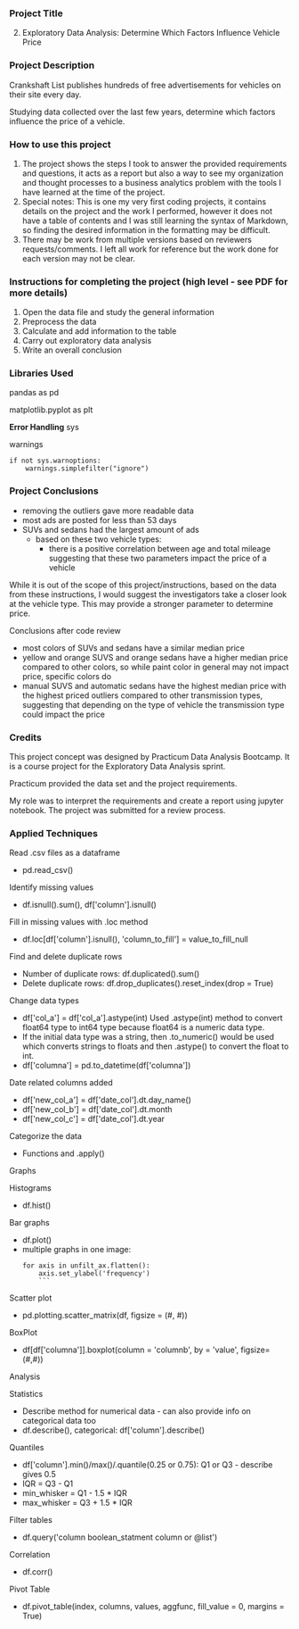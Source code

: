 ### Project Title
02. Exploratory Data Analysis: Determine Which Factors Influence Vehicle Price 

### Project Description
Crankshaft List publishes hundreds of free advertisements for vehicles on their site every day.

Studying data collected over the last few years, determine which factors influence the price of a vehicle.

### How to use this project
1. The project shows the steps I took to answer the provided requirements and questions, it acts as a report but also a way to see my organization and thought processes to a business analytics problem with the tools I have learned at the time of the project.
2. Special notes: This is one my very first coding projects, it contains details on the project and the work I performed, however it does not have a table of contents and I was still learning the syntax of Markdown, so finding the desired information in the formatting may be difficult.
3. There may be work from multiple versions based on reviewers requests/comments. I left all work for reference but the work done for each version may not be clear.

### Instructions for completing the project (high level - see PDF for more details)
1. Open the data file and study the general information
2. Preprocess the data
3. Calculate and add information to the table
4. Carry out exploratory data analysis
5. Write an overall conclusion

### Libraries Used
pandas as pd

matplotlib.pyplot as plt

**Error Handling**
sys

warnings
```
if not sys.warnoptions:
	warnings.simplefilter("ignore")
```

### Project Conclusions
- removing the outliers gave more readable data
- most ads are posted for less than 53 days
- SUVs and sedans had the largest amount of ads
	- based on these two vehicle types:
		- there is a positive correlation between age and total mileage suggesting that these two parameters impact the price of a vehicle
	        
While it is out of the scope of this project/instructions, based on the data from these instructions, I would suggest the investigators take a closer look at the vehicle type. This may provide a stronger parameter to determine price.
        
Conclusions after code review
- most colors of SUVs and sedans have a similar median price
- yellow and orange SUVS and orange sedans have a higher median price compared to other colors, so while paint color in general may not impact price, specific colors do
- manual SUVS and automatic sedans have the highest median price with the highest priced outliers compared to other transmission types, suggesting that depending on the type of vehicle the transmission type could impact the price

### Credits
This project concept was designed by Practicum Data Analysis Bootcamp. It is a course project for the Exploratory Data Analysis sprint. 

Practicum provided the data set and the project requirements. 

My role was to interpret the requirements and create a report using jupyter notebook. The project was submitted for a review process.

### Applied Techniques
Read .csv files as a dataframe
- pd.read_csv()

Identify missing values
- df.isnull().sum(), df['column'].isnull()

Fill in missing values with .loc method
- df.loc[df['column'].isnull(), 'column_to_fill'] = value_to_fill_null

Find and delete duplicate rows
- Number of duplicate rows: df.duplicated().sum()
- Delete duplicate rows: df.drop_duplicates().reset_index(drop = True)

Change data types
- df['col_a'] = df['col_a'].astype(int) Used .astype(int) method to convert float64 type to int64 type because float64 is a numeric data type.
- If the initial data type was a string, then .to_numeric() would be used which converts strings to floats and then .astype() to convert the float to int.
- df['columna'] = pd.to_datetime(df['columna'])

Date related columns added
- df['new_col_a'] = df['date_col'].dt.day_name()
- df['new_col_b'] = df['date_col'].dt.month
- df['new_col_c'] = df['date_col'].dt.year

Categorize the data
- Functions and .apply()

Graphs

Histograms
- df.hist()

Bar graphs
- df.plot()
- multiple graphs in one image:
	```
	for axis in unfilt_ax.flatten():
		axis.set_ylabel('frequency')
		```

Scatter plot
- pd.plotting.scatter_matrix(df, figsize = (#, #))

BoxPlot
- df[df['columna']].boxplot(column = 'columnb', by = 'value', figsize=(#,#))

Analysis

Statistics
- Describe method for numerical data - can also provide info on categorical data too
- df.describe(), categorical: df['column'].describe()

Quantiles
- df['column'].min()/max()/.quantile(0.25 or 0.75): Q1 or Q3 - describe gives 0.5
- IQR = Q3 - Q1
- min_whisker = Q1 - 1.5 * IQR
- max_whisker = Q3 + 1.5 * IQR

Filter tables
- df.query('column boolean_statment column or @list')

Correlation
- df.corr()

Pivot Table
- df.pivot_table(index, columns, values, aggfunc, fill_value = 0, margins = True)